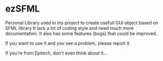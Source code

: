 # ezSFML
Personal Library used in my project to create usefull GUI object based on SFML library
It lack a lot of coding style and need much more documentation.
It also has some features (bugs) that could be improved.

If you want to use it and you see a problem, please report it

If you're from Epitech, don't even think about it...
